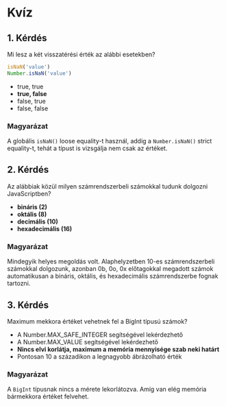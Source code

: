 # Kvíz

## 1. Kérdés
Mi lesz a két visszatérési érték az alábbi esetekben?

```javascript
isNaN('value')
Number.isNaN('value')
```
- true, true
- **true, false**
- false, true
- false, false

### Magyarázat
A globális `isNaN()` loose equality-t használ, addig a `Number.isNaN()` strict equality-t, tehát a típust is vizsgálja nem csak az értéket.

## 2. Kérdés
Az alábbiak közül milyen számrendszerbeli számokkal tudunk dolgozni JavaScriptben?

- **bináris (2)**
- **oktális (8)**
- **decimális (10)**
- **hexadecimális (16)**

### Magyarázat
Mindegyik helyes megoldás volt. Alaphelyzetben 10-es számrendszerbeli számokkal dolgozunk, azonban
0b, 0o, 0x előtagokkal megadott számok automatikusan a bináris, oktális, és hexadecimális számrendszerbe fognak tartozni.

## 3. Kérdés
Maximum mekkora értéket vehetnek fel a BigInt típusú számok?

- A Number.MAX_SAFE_INTEGER segítségével lekérdezhető
- A Number.MAX_VALUE segítségével lekérdezhető
- **Nincs elvi korlátja, maximum a memória mennyisége szab neki határt**
- Pontosan 10 a századikon a legnagyobb ábrázolható érték

### Magyarázat
A `BigInt` típusnak nincs a mérete lekorlátozva. Amíg van elég memória bármekkora értéket felvehet.